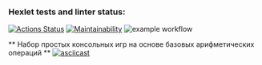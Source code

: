 ### Hexlet tests and linter status:
[![Actions Status](https://github.com/Anna-Gisma/backend-project-lvl1/workflows/hexlet-check/badge.svg)](https://github.com/Anna-Gisma/backend-project-lvl1/actions)
[![Maintainability](https://api.codeclimate.com/v1/badges/36680b340b0d44901360/maintainability)](https://codeclimate.com/github/Anna-Gisma/backend-project-lvl1/maintainability)
![example workflow](https://github.com/Anna-Gisma/backend-project-lvl1/actions/workflows/.github/workflows/nodejs.yaml/badge.svg)

** Набор простых консольных игр на основе базовых арифметических операций **
[![asciicast](https://asciinema.org/a/LhJ0dQ4yRGTTq4OeBNfshVEp0.svg)](https://asciinema.org/a/LhJ0dQ4yRGTTq4OeBNfshVEp0)